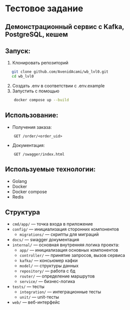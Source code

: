 # Тестовое задание  
## Демонстрационный сервис с Kafka, PostgreSQL, кешем


## Запуск:
1. Клонировать репозиторий
 ```bash
    git clone github.com/AvenidAcami/wb_lvl0.git
    cd wb_lvl0
```
2. Создать .env в соответствии с .env.example
3. Запустить с помощью
```bash
    docker compose up --build
```

## Использование:
 - Получения заказа: 
```http request
    GET /order/<order_uid>
```

 - Документация:
```http request
    GET /swagger/index.html
```

## Используемые технологии:
 - Golang
 - Docker
 - Docker compose
 - Redis

## Структура
 - `cmd/app/` — точка входа в приложение
 - `config/` — инициализация сторонних компонентов
   - `migrations/` — скрипты для миграций
 - `docs/` — swagger документация
 - `internal/` — основная внутренняя логика проекта:
   - `app/` — инициализация основных компонентов
   - `controller/` — принятие запросов, вызов сервиса
   - `kafka/` — консьюмер кафки
   - `model/` — структуры данных
   - `repository/` — работа с бд
   - `router/` — определение маршрутов
   - `service/` — бизнес-логика
 - `tests/` — тесты
   - `integration/` — интеграционные тесты
   - `unit/` — unit-тесты
 - `web/` — веб-интерфейс
